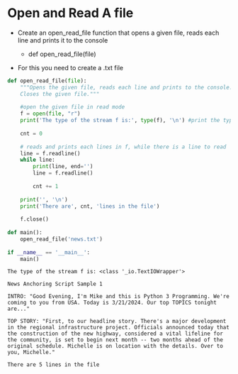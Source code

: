 # Open and Read A file

- Create an open_read_file function that opens a given file, reads each line and prints it to the console
    - def open_read_file(file)
    
    
- For this you need to create a .txt file 


```python
def open_read_file(file):
    """Opens the given file, reads each line and prints to the console.
    Closes the given file."""
    
    #open the given file in read mode
    f = open(file, "r")
    print('The type of the stream f is:', type(f), '\n') #print the type of the stream f
    
    cnt = 0
    
    # reads and prints each lines in f, while there is a line to read
    line = f.readline()
    while line:
        print(line, end='')
        line = f.readline()
        
        cnt += 1
        
    print('', '\n')
    print('There are', cnt, 'lines in the file')
    
    f.close()
    
def main():
    open_read_file('news.txt') 
    
if __name__ == '__main__':
    main()
```

    The type of the stream f is: <class '_io.TextIOWrapper'> 
    
    News Anchoring Script Sample 1
    
    INTRO: "Good Evening, I'm Mike and this is Python 3 Programming. We're coming to you from USA. Today is 3/21/2024. Our top TOPICS tonight are..."
    
    TOP STORY: "First, to our headline story. There's a major development in the regional infrastructure project. Officials announced today that the construction of the new highway, considered a vital lifeline for the community, is set to begin next month -- two months ahead of the original schedule. Michelle is on location with the details. Over to you, Michelle." 
    
    There are 5 lines in the file
    
